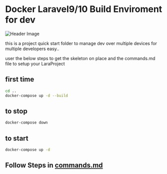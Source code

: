 # Docker Laravel9/10 Build Enviroment for dev

![Header Image](https://miro.medium.com/v2/resize:fit:720/format:webp/0*w12TZQ7DBg1BtpHI.jpg)

this is a project quick start folder to manage dev over multiple devices for multiple developers easy..

user the below steps to get the skeleton on place and the commands.md file to setup your LaraProject

## first time
``` BASH
cd ..
docker-compose up -d --build
```

## to stop
``` BASH
docker-compose down
```

## to start
``` BASH
docker-compose up -d
```

## Follow Steps in [commands.md](./commands.md)